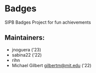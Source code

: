 # Badges
SIPB Badges Project for fun achievements

## Maintainers:
- jnoguera ('23)
- sabina22 ('22)
- rihn
- Michael Gilbert <gilbertm@mit.edu> ('22)